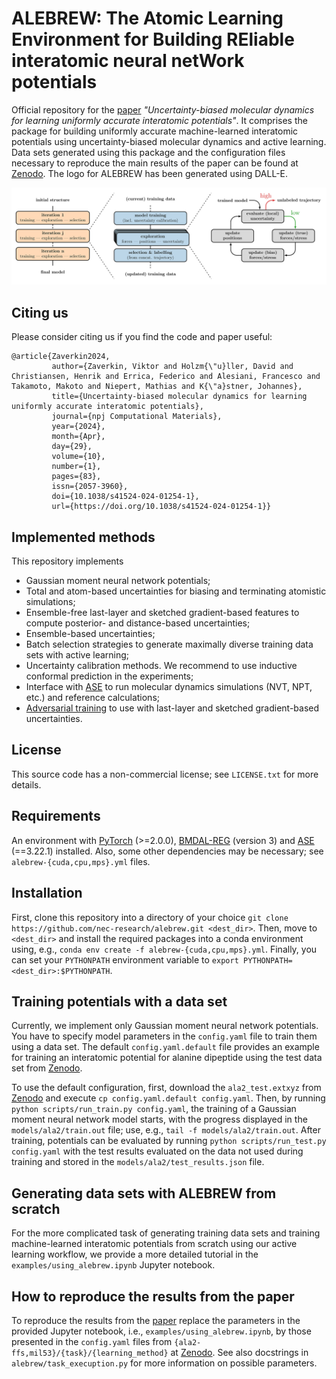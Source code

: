 # ALEBREW: The Atomic Learning Environment for Building REliable interatomic neural netWork potentials

Official repository for the [paper](https://doi.org/10.1038/s41524-024-01254-1) _"Uncertainty-biased molecular dynamics for learning uniformly accurate interatomic potentials"_. It comprises the package for building uniformly accurate machine-learned interatomic potentials using uncertainty-biased molecular dynamics and active learning. Data sets generated using this package and the configuration files necessary to reproduce the main results of the paper can be found at [Zenodo](https://doi.org/10.5281/zenodo.10776838). The logo for ALEBREW has been generated using DALL-E.

![ALEBREW](alebrew.png)

## Citing us

Please consider citing us if you find the code and paper useful:

    @article{Zaverkin2024,
             author={Zaverkin, Viktor and Holzm{\"u}ller, David and Christiansen, Henrik and Errica, Federico and Alesiani, Francesco and Takamoto, Makoto and Niepert, Mathias and K{\"a}stner, Johannes},
             title={Uncertainty-biased molecular dynamics for learning uniformly accurate interatomic potentials},
             journal={npj Computational Materials},
             year={2024},
             month={Apr},
             day={29},
             volume={10},
             number={1},
             pages={83},
             issn={2057-3960},
             doi={10.1038/s41524-024-01254-1},
             url={https://doi.org/10.1038/s41524-024-01254-1}}

## Implemented methods

This repository implements

- Gaussian moment neural network potentials;
- Total and atom-based uncertainties for biasing and terminating atomistic simulations;
- Ensemble-free last-layer and sketched gradient-based features to compute posterior- and distance-based uncertainties;
- Ensemble-based uncertainties;
- Batch selection strategies to generate maximally diverse training data sets with active learning;
- Uncertainty calibration methods. We recommend to use inductive conformal prediction in the experiments;
- Interface with [ASE](https://wiki.fysik.dtu.dk/ase/) to run molecular dynamics simulations (NVT, NPT, etc.) and reference calculations;
- [Adversarial training](https://www.nature.com/articles/s41467-021-25342-8) to use with last-layer and sketched gradient-based uncertainties.

## License

This source code has a non-commercial license; see `LICENSE.txt` for more details.

## Requirements

An environment with [PyTorch](https://pytorch.org/get-started/locally/) (>=2.0.0), [BMDAL-REG](https://github.com/dholzmueller/bmdal_reg) (version 3) and [ASE](https://wiki.fysik.dtu.dk/ase/) (==3.22.1) installed.  Also, some other dependencies may be necessary; see `alebrew-{cuda,cpu,mps}.yml` files.

## Installation

First, clone this repository into a directory of your choice `git clone https://github.com/nec-research/alebrew.git <dest_dir>`. Then, move to `<dest_dir>` and install the required packages into a conda environment using, e.g., `conda env create -f alebrew-{cuda,cpu,mps}.yml`. Finally, you can set your `PYTHONPATH` environment variable to `export PYTHONPATH=<dest_dir>:$PYTHONPATH`.

## Training potentials with a data set

Currently, we implement only Gaussian moment neural network potentials. You have to specify model parameters in the `config.yaml` file to train them using a data set. The default `config.yaml.default` file provides an example for training an interatomic potential for alanine dipeptide using the test data set from [Zenodo](https://doi.org/10.5281/zenodo.10776838). 

To use the default configuration, first, download the `ala2_test.extxyz` from [Zenodo](https://doi.org/10.5281/zenodo.10776838) and execute `cp config.yaml.default config.yaml`. Then, by running `python scripts/run_train.py config.yaml`, the training of a Gaussian moment neural network model starts, with the progress displayed in the `models/ala2/train.out` file; use, e.g., `tail -f models/ala2/train.out`. After training, potentials can be evaluated by running `python scripts/run_test.py config.yaml` with the test results evaluated on the data not used during training and stored in the `models/ala2/test_results.json` file.

## Generating data sets with ALEBREW from scratch

For the more complicated task of generating training data sets and training machine-learned interatomic potentials from scratch using our active learning workflow, we provide a more detailed tutorial in the `examples/using_alebrew.ipynb` Jupyter notebook.

## How to reproduce the results from the paper

To reproduce the results from the [paper](https://doi.org/10.1038/s41524-024-01254-1) replace the parameters in the provided Jupyter notebook, i.e., `examples/using_alebrew.ipynb`, by those presented in the `config.yaml` files from `{ala2-ffs,mil53}/{task}/{learning_method}` at [Zenodo](https://doi.org/10.5281/zenodo.10776838). See also docstrings in `alebrew/task_execuption.py` for more information on possible parameters.